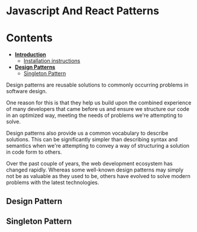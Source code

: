 # Javascript And React Patterns

# Contents

* **[Introduction](#intro)**
  - [Installation instructions](#debinstall)
* **[Design Patterns](#design)**
  - [Singleton Pattern](#singleton)

<a name="intro"></a>
Design patterns are reusable solutions to commonly occurring problems in software design.

One reason for this is that they help us build upon the combined experience of many developers that came before us and ensure we structure our code in an optimized way, meeting the needs of problems we're attempting to solve.

Design patterns also provide us a common vocabulary to describe solutions. This can be significantly simpler than describing syntax and semantics when we're attempting to convey a way of structuring a solution in code form to others.

Over the past couple of years, the web development ecosystem has changed rapidly. Whereas some well-known design patterns may simply not be as valuable as they used to be, others have evolved to solve modern problems with the latest technologies.

<a name="design"></a>
## Design Pattern

<a name="singleton"></a>
## Singleton Pattern







